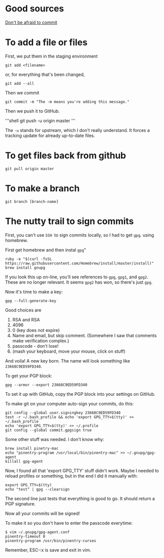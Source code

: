 # Good sources
[Don't be afraid to commit](https://dont-be-afraid-to-commit.readthedocs.io/en/latest/git/commandlinegit.html)

# To add a file or files
First, we put them in the staging environment

```shell
git add <filename>
```

or, for everything that's been changed,

```shell
git add --all
```

Then we commit

```shell
git commit -m "The -m means you're adding this message."
```

Then we push it to GitHub.

'''shell
git push -u origin master
'''

The `-u` stands for upstream, which I don't really understand. It forces a tracking update for already up-to-date files.


# To get files back from github

```shell
git pull origin master
```

# To make a branch

```shell
git branch [branch-name]
```


# The nutty trail to sign commits

First, you can't use `SSH `to sign commits locally, so I had to get `gpg`. using homebrew.

First get homebrew and then instal `gpg`"

```shell
ruby -e "$(curl -fsSL https://raw.githubusercontent.com/Homebrew/install/master/install)"
brew install gnupg
```

If you look this up on-line, you'll see references to `gpg`, `gpg1`, and `gpg2`. These are no longer relevant. It seems `gpg2` has won, so there's just `gpg`. 

Now it's time to make a key:

```shell
gpg --full-generate-key
```

Good choices are

1. RSA and RSA
2. 4096
3. 0 (key does not expire)
4. Name and email, but skip comment. (Somewhere I saw that comments make verification complex.)
5. passcode - don't lose!
6. (mash your keyboard, move your mouse, click on stuff)

And voila! A new key born. The name will look something like `23668C9ED59FD340`.

To get your PGP block:

```shell
gpg --armor --export 23668C9ED59FD340
```

To set it up with GitHub, copy the PGP block into your settings on GitHub.

To make git on your computer auto-sign your commits, do this:

```shell
git config --global user.signingkey 23668C9ED59FD340
test -r ~/.bash_profile && echo 'export GPG_TTY=$(tty)' >> ~/.bash_profile
echo 'export GPG_TTY=$(tty)' >> ~/.profile
git config --global commit.gpgsign true
```

Some other stuff was needed. I don't know why:

```shell
brew install pinetry-mac
echo "pinentry-program /usr/local/bin/pinentry-mac" >> ~/.gnupg/gpg-agent
killall gpg-agent
```

Now, I found all that 'export GPG_TTY' stuff didn't work. Maybe I needed to reload profiles or something, but in the end I did it manually with:

```shell
export GPG_TTY=$(tty)
echo "test" | gpg --clearsign
```

The second line just tests that everything is good to go. It should return a PGP signature.

Now all your commits will be signed!

To make it so you don't have to enter the passcode everytime:

```shell
$ vim ~/.gnupg/gpg-agent.conf 
pinentry-timeout 0
pinentry-program /usr/bin/pinentry-curses
```

Remember, ESC-:x is save and exit in vim.
